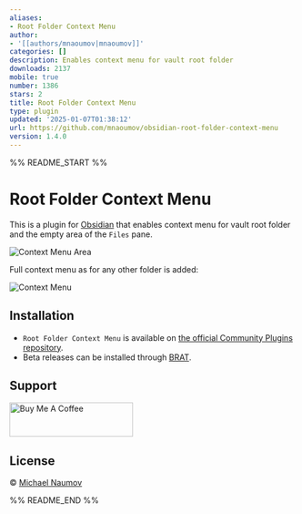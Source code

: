 ```yaml
---
aliases:
- Root Folder Context Menu
author:
- '[[authors/mnaoumov|mnaoumov]]'
categories: []
description: Enables context menu for vault root folder
downloads: 2137
mobile: true
number: 1386
stars: 2
title: Root Folder Context Menu
type: plugin
updated: '2025-01-07T01:38:12'
url: https://github.com/mnaoumov/obsidian-root-folder-context-menu
version: 1.4.0
---
```


%% README_START %%

# Root Folder Context Menu

This is a plugin for [Obsidian](https://obsidian.md/) that enables context menu for vault root folder and the empty area of the `Files` pane.

![Context Menu Area](https://raw.githubusercontent.com/mnaoumov/obsidian-root-folder-context-menu/HEAD/images/context-menu-area.png)

Full context menu as for any other folder is added:

![Context Menu](https://raw.githubusercontent.com/mnaoumov/obsidian-root-folder-context-menu/HEAD/images/context-menu.png)

## Installation

- `Root Folder Context Menu` is available on [the official Community Plugins repository](https://obsidian.md/plugins?id=root-folder-context-menu).
- Beta releases can be installed through [BRAT](https://obsidian.md/plugins?id=obsidian42-brat).

## Support

<a href="https://www.buymeacoffee.com/mnaoumov" target="_blank"><img src="https://cdn.buymeacoffee.com/buttons/v2/default-yellow.png" alt="Buy Me A Coffee" style="height: 60px !important;width: 217px !important;"></a>

## License

© [Michael Naumov](https://github.com/mnaoumov/)


%% README_END %%